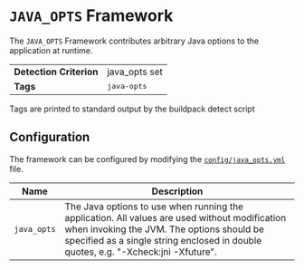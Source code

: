 # `JAVA_OPTS` Framework
The `JAVA_OPTS` Framework contributes arbitrary Java options to the application at runtime.
	
<table>
  <tr>
    <td><strong>Detection Criterion</strong></td><td><ptt>java_opts</tt> set</td>
  </tr>
  <tr>
    <td><strong>Tags</strong></td><td><tt>java-opts</tt></td>
  </tr>
</table>
Tags are printed to standard output by the buildpack detect script
	

## Configuration
The framework can be configured by modifying the [`config/java_opts.yml`][java_opts_yml] file.

[java_opts_yml]: ../config/java_opts.yml

| Name | Description
| ---- | -----------
| `java_opts` | The Java options to use when running the application.  All values are used without modification when invoking the JVM. The options should be specified as a single string enclosed in double quotes, e.g. "-Xcheck:jni -Xfuture".
